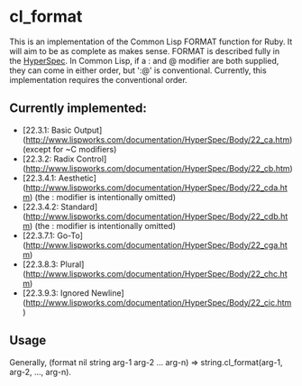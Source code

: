 # cl_format

This is an implementation of the Common Lisp FORMAT function for
Ruby. It will aim to be as complete as makes sense. FORMAT is
described fully in the
[HyperSpec](http://www.lispworks.com/documentation/HyperSpec/Body/22_c.htm).
In Common Lisp, if a : and @ modifier are both supplied, they can come
in either order, but ':@' is conventional. Currently, this
implementation requires the conventional order.

## Currently implemented:

- [22.3.1: Basic Output]
  (http://www.lispworks.com/documentation/HyperSpec/Body/22_ca.htm)
  (except for ~C modifiers)
- [22.3.2: Radix Control]
  (http://www.lispworks.com/documentation/HyperSpec/Body/22_cb.htm)
- [22.3.4.1: Aesthetic]
  (http://www.lispworks.com/documentation/HyperSpec/Body/22_cda.htm)
  (the : modifier is intentionally omitted)
- [22.3.4.2: Standard]
  (http://www.lispworks.com/documentation/HyperSpec/Body/22_cdb.htm)
  (the : modifier is intentionally omitted)
- [22.3.7.1: Go-To]
  (http://www.lispworks.com/documentation/HyperSpec/Body/22_cga.htm)
- [22.3.8.3: Plural]
  (http://www.lispworks.com/documentation/HyperSpec/Body/22_chc.htm)
- [22.3.9.3: Ignored Newline]
  (http://www.lispworks.com/documentation/HyperSpec/Body/22_cic.htm)

## Usage

Generally, (format nil string arg-1 arg-2 ... arg-n) =>
string.cl_format(arg-1, arg-2, ..., arg-n).
